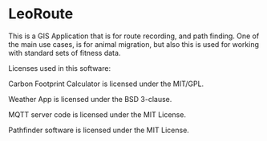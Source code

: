 # LeoRoute
This is a GIS Application that is for route recording, and path finding. One of the main use cases, is for animal migration, but also this is used for working with standard sets of fitness data. 


Licenses used in this software: 

Carbon Footprint Calculator is licensed under the MIT/GPL.

Weather App is licensed under the BSD 3-clause. 

MQTT server code is licensed under the MIT License. 

Pathfinder software is licensed under the MIT License. 
